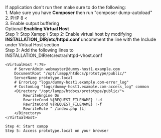 If application don't run then make sure to do the following:\
    1. Make sure you have **Composer** then run "composer dump-autoload"\
    2. PHP 8 <   
    3. Enable output buffering \
    Optional **Enabling Virtual Host** \
    Step 1: Stop Xampp \ 
    Step 2: Enable virtual host by modifying **INSTALLATION_DIR/etc/httpd.conf** uncomment the line with the Include under Virtual Host section \
    Step 3: Add the following lines to \
    INSTALLATION_DIR/etc/extra/httpd-vhost.conf
```
<VirtualHost *:79>
    # ServerAdmin webmaster@dummy-host1.example.com
    DocumentRoot "/opt/lampp/htdocs/prototype/public/"
    ServerName prototype.local
    # ErrorLog "logs/dummy-host1.example.com-error_log"
    # CustomLog "logs/dummy-host1.example.com-access_log" common
    <Directory "/opt/lampp/htdocs/prototype/public/">
        RewriteEngine On
        RewriteCond %{REQUEST_FILENAME} !-d
        RewriteCond %{REQUEST_FILENAME} !-f
        RewriteRule ^ /index.php [L]
    </Directory>
</VirtualHost>
```
    Step 4: Start xampp
    Step 5: Access prototype.local on your browser

    


    
